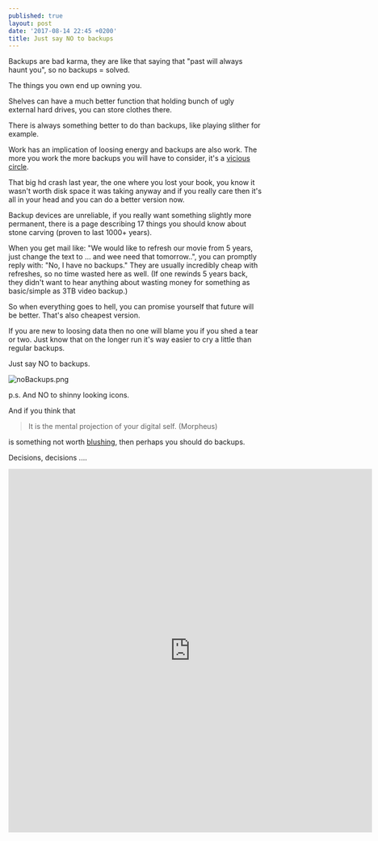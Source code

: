 ```yaml
---
published: true
layout: post
date: '2017-08-14 22:45 +0200'
title: Just say NO to backups
---
```

Backups are bad karma, they are like that saying that "past will always haunt you", so no backups = solved. 

The things you own end up owning you. 

Shelves can have a much better function that holding bunch of ugly external hard drives, you can store clothes there.

There is always something better to do than backups, like playing slither for example.

Work has an implication of loosing energy and backups are also work. The more you work the more backups you will have to consider, it's a [vicious circle](https://www.merriam-webster.com/dictionary/vicious%20circle).

That big hd crash last year, the one where you lost your book, you know it wasn't worth disk space it was taking anyway and if you really care then it's all in your head and you can do a better version now.

Backup devices are unreliable, if you really want something slightly more permanent, there is a page describing 17 things you should know about stone carving (proven to last 1000+ years).

When you get mail like: "We would like to refresh our movie from 5 years, just change the text to ... and wee need that tomorrow..", you can promptly reply with: "No, I have no backups." They are usually incredibly cheap with refreshes, so no time wasted here as well. (If one rewinds 5 years back, they didn't want to hear anything about wasting money for something as basic/simple as 3TB video backup.)

So when everything goes to hell, you can promise yourself that future will be better. That's also cheapest version.

If you are new to loosing data then no one will blame you if you shed a tear or two. Just know that on the longer run it's way easier to cry a little than regular backups.

Just say NO to backups.

![noBackups.png]({{site.baseurl}}/media/noBackups.png)

p.s. And NO to shinny looking icons.

And if you think that 

> It is the mental projection of your digital self. (Morpheus)

is something not worth [blushing](https://en.wikipedia.org/wiki/Blushing), then perhaps you should do backups.

Decisions, decisions ....

<iframe width="720" height="720" src="https://www.youtube.com/embed/6qbMo5iDxys" frameborder="0" allowfullscreen></iframe>

